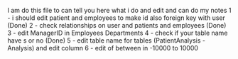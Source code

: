 I am do this file to can tell you here what i do and edit and can do my notes 
1 - i should edit patient and employees to make id also foreign key with user (Done)
2 - check relationships on user and patients and employees (Done)
3 - edit ManagerID in Employees Departments 
4 - check if your table name have s or no (Done)
5 - edit table name for tables (PatientAnalysis - Analysis) and edit column 
6 - edit of between in -10000 to 10000 
